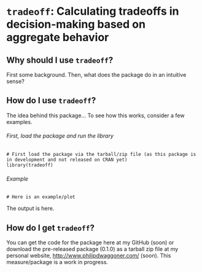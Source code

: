 # `tradeoff`: Calculating tradeoffs in decision-making based on aggregate behavior

## Why should I use `tradeoff`?

First some background. Then, what does the package do in an intuitive sense?

## How do I use `tradeoff`?

The idea behind this package... To see how this works, consider a few examples.

###### First, load the package and run the library

```{r }
# First load the package via the tarball/zip file (as this package is in development and not released on CRAN yet)
library(tradeoff)
```

###### Example

```{r }
# Here is an example/plot
```

The output is here.

## How do I get `tradeoff`?

You can get the code for the package here at my GitHub (soon) or download the pre-released package (0.1.0) as a tarball zip file at my personal website, <http://www.philipdwaggoner.com/> (soon). This measure/package is a work in progress.
